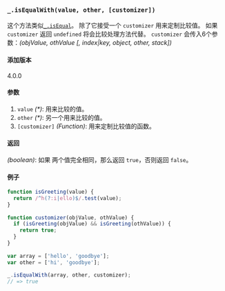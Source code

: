 ### `_.isEqualWith(value, other, [customizer])`[​](#_isequalwithvalue-other-customizer "_isequalwithvalue-other-customizer的直接链接")

这个方法类似[`_.isEqual`](#isEqual)。 除了它接受一个 `customizer` 用来定制比较值。 如果 `customizer` 返回 `undefined` 将会比较处理方法代替。 `customizer` 会传入6个参数：_(objValue, othValue \[, index|key, object, other, stack\])_

#### 添加版本

4.0.0

#### 参数

1.  `value` _(\*)_: 用来比较的值。
2.  `other` _(\*)_: 另一个用来比较的值。
3.  `[customizer]` _(Function)_: 用来定制比较值的函数。

#### 返回

_(boolean)_: 如果 两个值完全相同，那么返回 `true`，否则返回 `false`。

#### 例子

```js
function isGreeting(value) {
  return /^h(?:i|ello)$/.test(value);
}
 
function customizer(objValue, othValue) {
  if (isGreeting(objValue) && isGreeting(othValue)) {
    return true;
  }
}
 
var array = ['hello', 'goodbye'];
var other = ['hi', 'goodbye'];
 
_.isEqualWith(array, other, customizer);
// => true

```